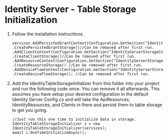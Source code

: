 # Identity Server - Table Storage Initialization

1.  Follow the installation instructions.

        services.AddPersistedGrantContext(Configuration.GetSection("IdentityServerStorageConfiguration:PersistedGrantStorageConfig"))
        .CreatePersistedGrantStorage()//Can be removed after first run.
        .AddClientContext(Configuration.GetSection("IdentityServerStorageConfiguration:ClientStorageConfig"))
        .CreateClientStorage()//Can be removed after first run.
        .AddResourceContext(Configuration.GetSection("IdentityServerStorageConfiguration:ResourceStorageConfig"))
        .CreateResourceStorage() //Can be removed after first run.
        .AddDeviceFlowContext(Configuration.GetSection("IdentityServerStorageConfiguration:DeviceFlowStorageConfig"))
        .CreateDeviceFlowStorage(); //Can be removed after first run.


2.  Add the IdentityTableStorageInitializer from this folder into your project and run the following code once.  You can remove it all afterwards.
This assumes you have setup your desired configuration in the default Identity Server Config.cs and will take the ApiResources, IdentityResources, and Clients in there and persist them to table storage to get you going.


        //Just run this one time to initialize data in storage.
        IdentityTableStorageInitializer i = new IdentityTableStorageInitializer(services);
        await i.OneTimeInitializeAsync();
